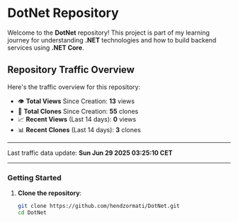 # DotNet Repository

Welcome to the **DotNet** repository! This project is part of my learning journey for understanding **.NET** technologies and how to build backend services using **.NET Core**. 

## Repository Traffic Overview

Here's the traffic overview for this repository:

- 👁️ **Total Views** Since Creation: **13** views
- 🔄 **Total Clones** Since Creation: **55** clones
- 📈 **Recent Views** (Last 14 days): **0** views
- 📊 **Recent Clones** (Last 14 days): **3** clones

---

Last traffic data update: **Sun Jun 29 2025 03:25:10 CET**

---
### Getting Started

1. **Clone the repository**:
   ```bash
   git clone https://github.com/hendzormati/DotNet.git
   cd DotNet
